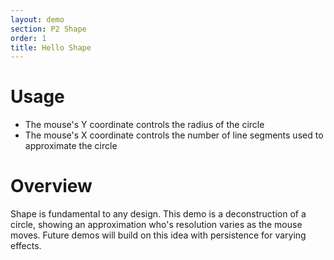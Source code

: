 ```yaml
---
layout: demo
section: P2 Shape
order: 1
title: Hello Shape
---
```


# Usage

* The mouse's Y coordinate controls the radius of the circle
* The mouse's X coordinate controls the number of line segments used to approximate the circle

# Overview

Shape is fundamental to any design. This demo is a deconstruction of a circle,
showing an approximation who's resolution varies as the mouse moves. Future demos
will build on this idea with persistence for varying effects.
